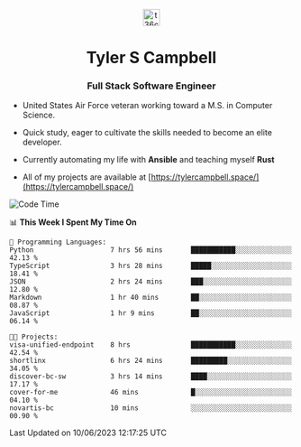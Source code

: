 <p align="center">
<a href="https://www.linkedin.com/in/t36campbell" target="blank"><img align="center" src="https://ik.imagekit.io/t36campbell/Portfolio/linkedin.png.original_m8bbGgPh6.png" alt="t36campbell" height="30" width="30" /></a>
</p>
<h1 align="center">Tyler S Campbell</h1>
<h3 align="center">Full Stack Software Engineer</h3>

* United States Air Force veteran working toward a M.S. in Computer Science.

* Quick study, eager to cultivate the skills needed to become an elite developer.

* Currently automating my life with **Ansible** and teaching myself **Rust**

* All of my projects are available at [https://tylercampbell.space/](https://tylercampbell.space/)

<!--START_SECTION:waka-->
![Code Time](http://img.shields.io/badge/Code%20Time-2%2C559%20hrs%2018%20mins-blue)

📊 **This Week I Spent My Time On** 

```text
💬 Programming Languages: 
Python                   7 hrs 56 mins       ███████████░░░░░░░░░░░░░░   42.13 % 
TypeScript               3 hrs 28 mins       █████░░░░░░░░░░░░░░░░░░░░   18.41 % 
JSON                     2 hrs 24 mins       ███░░░░░░░░░░░░░░░░░░░░░░   12.80 % 
Markdown                 1 hr 40 mins        ██░░░░░░░░░░░░░░░░░░░░░░░   08.87 % 
JavaScript               1 hr 9 mins         ██░░░░░░░░░░░░░░░░░░░░░░░   06.14 % 

🐱‍💻 Projects: 
visa-unified-endpoint    8 hrs               ███████████░░░░░░░░░░░░░░   42.54 % 
shortlinx                6 hrs 24 mins       █████████░░░░░░░░░░░░░░░░   34.05 % 
discover-bc-sw           3 hrs 14 mins       ████░░░░░░░░░░░░░░░░░░░░░   17.17 % 
cover-for-me             46 mins             █░░░░░░░░░░░░░░░░░░░░░░░░   04.10 % 
novartis-bc              10 mins             ░░░░░░░░░░░░░░░░░░░░░░░░░   00.90 % 
```


 Last Updated on 10/06/2023 12:17:25 UTC
<!--END_SECTION:waka-->
